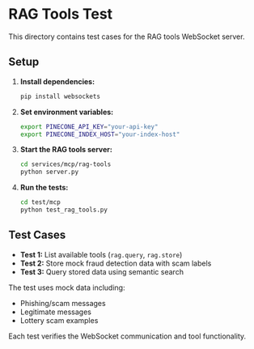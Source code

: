 # RAG Tools Test

This directory contains test cases for the RAG tools WebSocket server.

## Setup

1. **Install dependencies:**
   ```bash
   pip install websockets
   ```

2. **Set environment variables:**
   ```bash
   export PINECONE_API_KEY="your-api-key"
   export PINECONE_INDEX_HOST="your-index-host"
   ```

3. **Start the RAG tools server:**
   ```bash
   cd services/mcp/rag-tools
   python server.py
   ```

4. **Run the tests:**
   ```bash
   cd test/mcp
   python test_rag_tools.py
   ```

## Test Cases

- **Test 1:** List available tools (`rag.query`, `rag.store`)
- **Test 2:** Store mock fraud detection data with scam labels
- **Test 3:** Query stored data using semantic search

The test uses mock data including:
- Phishing/scam messages
- Legitimate messages
- Lottery scam examples

Each test verifies the WebSocket communication and tool functionality.
